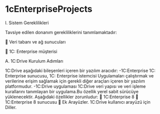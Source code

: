 # 1cEnterpriseProjects

I. Sistem Gereklilikleri

Tavsiye edilen donanım gerekliliklerini tanımlamaktadır:

   Veri tabanı ve ağ sunucuları
  
   1C: Enterprise müşterisi
  
A. 1C:Drive Kurulum Adımları

  1C:Drive aşağıdaki bileşenleri içeren bir yazılım aracıdır:
    -1C:Enterprise
     1C: Enterprise sunucusu, 
     1C: Enterprise istemcisi
  Uygulamaları çalıştırmak ve verilerine erişim sağlamak için gerekli diğer araçları içeren bir yazılım platformudur.
    -1C:Drive uygulaması
  1C:Drive veri yapısı ve veri işleme kurallarını tanımlayan bir uygulama.Bu özellik yerel sabit sürücüye yüklenecektir. Aşağıdaki özellikler zorunludur:
     1C:Enterprise 8
     1C:Enterprise 8 sunucusu
     Ek Arayüzler. 1C:Drive kullanıcı arayüzü için Diller.
